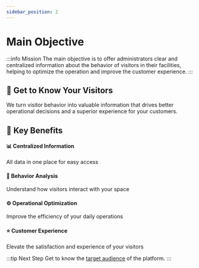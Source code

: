 ```yaml
---
sidebar_position: 2
---
```


# Main Objective

:::info Mission
The main objective is to offer administrators clear and centralized information about the behavior of visitors in their facilities, helping to optimize the operation and improve the customer experience.
:::

<div className="hero-banner">
  <div className="hero-content">
    <h2>👥 Get to Know Your Visitors</h2>
    <p>We turn visitor behavior into valuable information that drives better operational decisions and a superior experience for your customers.</p>
  </div>
</div>

## 🚀 Key Benefits

<div className="feature-grid">
  <div className="feature-card">
    <h4>📊 Centralized Information</h4>
    <p>All data in one place for easy access</p>
  </div>
  <div className="feature-card">
    <h4>👥 Behavior Analysis</h4>
    <p>Understand how visitors interact with your space</p>
  </div>
  <div className="feature-card">
    <h4>⚙️ Operational Optimization</h4>
    <p>Improve the efficiency of your daily operations</p>
  </div>
  <div className="feature-card">
    <h4>⭐ Customer Experience</h4>
    <p>Elevate the satisfaction and experience of your visitors</p>
  </div>
</div>

:::tip Next Step
Get to know the [target audience](./público-objetivo.md) of the platform.
:::
